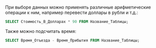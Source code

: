 При выборе данных можно применять различные арифметические операции к ним, например перевести доллары в рубли и т.д.:
```SQL
SELECT Стоимость_В_Долларах * 90 FROM Название_Таблицы;
```
Также можно подсчитать время:
```SQL
SELECT Время_Отъезда - Время_Прибытия FROM Название_Таблицы;
```